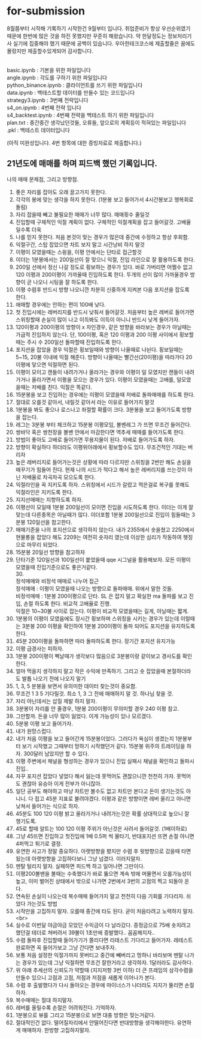 # for-submission

8월쯤부터 시작해 기록하기 시작한건 9월부터 입니다. 취업준비가 항상 우선순위였기 때문에 한번에 많은 것을 하진 못했지만 꾸준히 해왔습니다. 약 한달정도는 정보처리기사 실기에 집중해야 했기 때문에 공백이 있습니다. 우아한테크코스에 제출할줄은 꿈에도 몰랐지만 제출할수있게되어 감사합니다.<br><br>

basic.ipynb : 기본을 위한 파일입니다<br>
angle.ipynb : 각도를 구하기 위한 파일입니다<br>
python_binance.ipynb : 클라이언트를 쓰기 위한 파일입니다<br>
data.ipynb : 백테스트할 데이터를 만들수 있는 코드입니다<br>
strategy3.ipynb : 3번째 전략입니다<br>
s4_on.ipynb : 4번째 전략 입니다<br>
s4_backtest.ipynb : 4번째 전략을 백테스트 하기 위한 파일입니다<br>
plan.txt : 중간중간 생각났던것들, 오류들, 앞으로의 계획등이 적혀있는 파일입니다<br>
.pkl : 백테스트 데이터입니다<br>


(아직 미완성입니다. 4번 항목에 대한 증빙자료로 제출합니다.)

## 21년도에 매매를 하며 피드백 했던 기록입니다. <br>
나의 매매 문제점, 그리고 방향점.

1. 좋은 자리를 잡아도 오래 끌고가지 못한다.<br>
2. 각각의 봉에 맞는 생각을 하지 못한다. (1분봉 보고 들어가서 4시간봉보고 행복회로 돌림)<br>
3. 자리 잡을때 빼고 불필요한 매매가 너무 많다. 매매횟수 줄일것<br>
4. 진입할때 구체적인 익절 계획이 없다. 구체적인 익절계획을 잡고 들어갈것. 고배율일수록 더욱<br>
5. 나를 믿지 못한다. 처음 본것이 맞는 경우가 많은데 중간에 수정하고 항상 후회함.<br>
6. 익절구간, 스탑 잡았으면 차트 보지 말고 시간낭비 하지 말것<br>
7. 이평이 모였을때는 스윙을, 이평 안에서는 단타로 접근할것<br>
8. 이더는 1분봉에서는 200일선이 잘 맞으니 익절, 진입 라인으로 잘 활용하도록 한다.<br>
9. 200일 선에서 정신 나갈 정도로 횡보하는 경우가 있다. 바로 가버리면 어쩔수 없고 120 이평과 200이평이 가까울때 진입하도록 한다. 두개의 선이 많이 가까울경우 방향이 곧 나오니 시팅을 잘 하도록 한다.<br>
10. 이평 수렴후 반드시 방향 나오니깐 차분히 신중하게 지켜본 다음 포지션을 잡도록 한다.<br>
11. 애매할 경우에는 안하는 편이 100배 낮다.<br>
12. 첫 진입시에는 레버리지를 반드시 낮춰서 들어갈것. 처음부터 높은 레버로 들어가면 스위칭할때 손실이 많이 나고 이득봐도 이득이 아니니 반드시 낮게 들어가자.<br>
13. 120이평과 200이평의 방향이 x 자인경우, 같은 방향을 바라보는 경우가 아닐때는 가급적 진입하지 않는다. 단, 100이평, 혹은 120 이평과  200 이평 사이에서 횡보할때는 주시 수 200일선 돌파할때 진입하도록 한다.<br>
14. 포지션을 잡았을 경우 익절은 횡보일때와 방향이 나올때로 나뉜다. 횡보일때는 5~15, 20불 이내에 익절 해준다. 방향이 나올때는 빨간선(20이평)을 따라가다 20이평에 닿으면 익절하면 된다.<br>
15. 이평이 모이고 캔들이 내려가거나 올라가는 경우와 이평이 덜 모였지만 캔들이 내려가거나 올라가면서 이평을 모으는 경우가 있다. 이평이 모였을때는 고배를, 덜모였을때는 저배를 친다. 익절은 똑같다.<br>
16. 15분봉을 보고 진입하는 경우에는 이평이 모였을때 저배로 돌파매매를 하도록 한다.<br>
17. 절대로 오를것 같아서, 내릴것 같아서 라는 이유로 들어가지 말것<br>
18. 1분봉을 봐도 좋으나 로스나고 좌절할 확률이 크다. 3분봉을 보고 들어가도록 방향을 잡는다.<br>
19. 레그는 3분봉 부터 체크하고 15분봉 이평모임, 볼벤레그 가 뜨면 무조건 들어간다.<br>
20. 쌍바닥 혹은 쌍천장을 볼밴 안에서 마감한다면 역추세 매매를 들어가도록 한다.<br>
21. 방법이 좋아도 고배로 들어가면 무용지물이 된다. 저배로 들어가도록 하자.<br>
22. 방향이 확실하다 하더라도 이평위아래에서 횡보할수도 있다. 무조건적인 기대는 버리자<br>
23. 높은 레버리지로 들어가는것은 상황에 따라 다르지만 스위칭을 2번만 해도 손실을 매꾸기가 힘들어 진다. 현재 나의 시드가 적다고 해서 높은 레버리지를 쓰는것이 아닌 저배율로 차곡차곡 모으도록 한다.<br>
24. 익절라인을 꼭 지키도록 하자. 스위칭에서 시드가 갈렸고 먹은걸로 복구를 못해도 익절라인은 지키도록 한다.<br>
25. 지지선매매는 지향하도록 하자.<br>
26. 이평선이 모일때 1분봉 200일선이 모이면 진입을 시도하도록 한다. 이더는 이게 잘 맞는데 다른종목은 아닐때가 많다. 이더포함 1분봉 200일선으로 진입이 힘들때는 3분봉 120일선을 참고한다.<br>
27. 매매기준을 나의 포지션으로 생각하지 않는다. 내가 2355에서 숏을쳤고 2250에서 현물롱을 잡았다 해도 2209는 여전히 숏자리 였는데 이상한 심리가 작동하여 헷징으로 마무리 되었다. <br>
28. 15분봉 20일선 방향을 참고하자<br>
29. 단타기준 120일선과 100일선이 붙었을때 qqe 시그널을 활용해보자. 모든 이평이 모였을때 진입기준으로도 좋은거같다.<br>
30.<br>
정석매매와 비정석 매매로 나누어 접근<br>
정석매매 : 이평이 모였을때 나오는 방향으로 돌파매매. 위에서 말한 것들.<br>
비정석매매 : 1분봉 200이평으로 단타. SL 은 잡지 말고 확실한 ma 돌파를 보고 진입, 손절 하도록 한다. 비교적 고배율로 진행.<br>
익절은 10~30불 사이로 잡는다. 이평이 비교적 모였을때는 길게, 아닐때는 짧게.<br>
31. 1분봉의 이평이 모였음에도 장시간 횡보하며 스위칭을 시키는 경우가 있는데 이럴때는 3분봉 200 이평을 확인하여 1분봉 200이평이 돌파 되어도 포지션을 유지하도록 한다.<br>
32. 45분 200이평을 돌파하면 따라 돌파하도록 한다. 장기간 포지션 유지가능<br>
33. 이평 급경사는 피하자.<br>
34. 1분봉 200이평이 삑날때가 생각보다 많음으로 3분봉이랑 같이보고 경사도를 확인한다.<br>
35. 얼마 먹을지 생각하지 말고 작은 수익에 만족하기. 그리고 숏 잡았을때 본절하더라도 발톱 나오기 전에 나오지 말기<br>
36. 1, 3, 5 분봉을 보면서 유의미한 데이터 찾는것이 중요함.<br>
37. 무조건 1 3 5 기다릴것. 최소 1, 3  그 전에 매매하지 말 것. 하나님 찾을 것.<br>
38. 자리 아닌데서는 삽질 제발 하지 말자.<br>
39. 3분봉이 자리를 안 줄경우, 1분봉 200이평이 무의미할 경우 240 이평 참고.<br>
40. 그만할까. 돈을 너무 많이 잃었다. 이게 가능성이 있나 모르겠다.<br>
41. 5분봉 이평 보고 들어가자. <br>
42. 내가 원망스럽다.<br>
43. 내가 처음 이평을 보고 들어간게 15분봉이었다. 그러다가 욕심이 생겼는지 1분봉부터 보기 시작했고 그때부터 망하기 시작했던거 같다. 15분봉 위주의 트레이딩을 하자. 300달러 남았지만 할 수 있다.<br>
44. 이평 주변에서 채널을 형성하는 경우가 있으니 진입 실패시 채널을 확인하고 돌파시 진입..<br>
45. 자꾸 포지션 잡았다 넣었다 해서 잃는데 못먹어도 괜찮으니깐 천천히 가자. 못먹어도 괜찮아 유승아 이게 전부가 아니잖아.<br>
46. 일단 공부도 해야하고 마냥 차트만 볼수도 없고 차트만 본다고 돈이 생기는것도 아니니. 다 접고 45분 지표로 불려야겠다. 이평과 같은 방향이면 레버 올리고 아니면 낮쳐서 들어가는 식으로 하자.<br>
47. 45분도 100 120 이평 밝고 올라가거나 내려가는것은 확률 상대적으로 높으니 잘 챙기도록.<br>
48. 45로 할때 알트는 100 120 이평 주위가 아닌것은 사려서 들어갈것. (1배이하로)<br>
49. 그냥 45뜨면 진입하고 첫진입에 1배 0.5퍼 씩 물타기, 반대포지션 뜨면 손절 아니면 4퍼먹고 튀기로 결정.<br>
50. 유연한 사고가 정말 중요하다. 아랫방향을 봤지만 수렴 후 윗방향으로 갔을때 타면 됬는데 아랫방향을 고집하다보니 그냥 넘겼다. 이러지말자.<br>
51. 멘탈 털리지 말자. 실패하면 피드백 하고 일어나면 그만이다.<br>
52. 이평200볼밴을 볼때는 수축했다가 바로 뚫으면 계속 밖에 머물면서 오를가능성이 높고, 이미 벌어진 상태에서 밖으로 나가면 2번에서 3번의 고점의 찍고 되돌아 온다.<br>
53. 연속된 손실이 나오는데 복수매매 들어가지 말고 천천히 다음 기회를 기다리자. 쉬었다 가는것도 방법<br>
54. 시작만을 고집하지 말자. 오를때 중간에 타도 된다. 굳이 처음타려고 노력하지 말자.\<br>
55. 실수로 이번달 야금야금 모았던 수익금이 다 날라갔다. 증정금으로 75배 숏치려고 했던걸 테더로 쳐버려서 39불이 1초만에 증발했다.. 꼼꼼해지자..<br>
56. 수렴 돌파후 진입할때 들어가기가 쫄리다면 리테스트 기다리고 들어가자. 레테스트 완료하면 꼭 들어가보고 그냥 간다면 보내주자.<br>
57. 보통 처음 설정한 익절가까지 못버티고 중간에 빼버리고 멍하니 바라보며 멘탈 나가는 경우가 있는데 그냥 익절하면 무조건 잘한거라고 생각하자. 1달러라도 감사하다.<br>
58. 위 아래 추세선의 신뢰도가 약할때 (지지저항 3번 이하) 더 큰 프레임의 삼각수렴을 만들수 있으니 고점과 고점, 저점과 저점을 새롭게 이어나가 본다. <br>
59. 수렴 후 출발했다가 다시 돌아오는 경우에 마이너스가  나더라도 지지가 뚤리면 손절하자.<br>
60. 복수매매는 절대 하지말자.<br>
61. 레버를 올릴수록 손절은 어려워진다. 기억하자.<br>
62. 1분봉으로 뷰를 그리고 15분봉으로 보면 대충 방향은 맞는거같다.<br>
63. 절대적인건 없다. 떨어질자리에서 안떨어진다면 반대방향을 생각해야한다. 유연하게 매매하자. 한방향 고집하지말자.<br>
